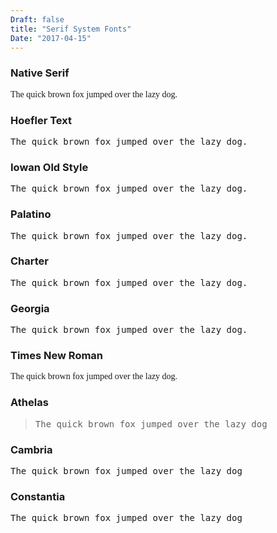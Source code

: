 ```yaml
---
Draft: false
title: "Serif System Fonts"
Date: "2017-04-15"
---
```


### Native Serif

<p style="font-family: serif">The quick brown fox jumped over the lazy dog.
</p>

### Hoefler Text

<p style="font-family: Hoefler Text, monospace">The quick brown fox jumped over the lazy dog.
</p>

### Iowan Old Style

<p style="font-family: Iowan Old Style, monospace">The quick brown fox jumped over the lazy dog.
</p>

### Palatino

<p style="font-family: Palatino, monospace">The quick brown fox jumped over the lazy dog.
</p>

### Charter

<p style="font-family: Charter, monospace">The quick brown fox jumped over the lazy dog.
</p>

### Georgia

<p style="font-family: Georgia, monospace">The quick brown fox jumped over the lazy dog.
</p>

### Times New Roman

<p style="font-family: times new roman, monospace">The quick brown fox jumped over the lazy dog.
</p>

### Athelas

<blockquote style="font-family: athelas, monospace">The quick brown fox jumped over the lazy dog
</blockquote>

### Cambria

<p style="font-family: Cambria, monospace">The quick brown fox jumped over the lazy dog
</p>

### Constantia

<p style="font-family: Constantia, monospace">The quick brown fox jumped over the lazy dog
</p>





